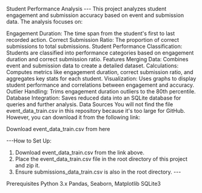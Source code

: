 Student Performance Analysis ---
This project analyzes student engagement and submission accuracy based on event and submission data. The analysis focuses on:

Engagement Duration: The time span from the student's first to last recorded action.
Correct Submission Ratio: The proportion of correct submissions to total submissions.
Student Performance Classification: Students are classified into performance categories based on engagement duration and correct submission ratio.
Features
Merging Data: Combines event and submission data to create a detailed dataset.
Calculations: Computes metrics like engagement duration, correct submission ratio, and aggregates key stats for each student.
Visualization: Uses graphs to display student performance and correlations between engagement and accuracy.
Outlier Handling: Trims engagement duration outliers to the 80th percentile.
Database Integration: Saves reduced data into an SQLite database for queries and further analysis.
Data Sources
You will not find the file event_data_train.csv in this repository because it's too large for GitHub. However, you can download it from the following link:

Download event_data_train.csv from here <!-- (https://www.kaggle.com/datasets/kapturovalexander/predict-students-drop-out-of-the-course/data?select=event_data_train.csv) -->

---How to Set Up:
1. Download event_data_train.csv from the link above.
2. Place the event_data_train.csv file in the root directory of this project and zip it.
3. Ensure submissions_data_train.csv is also in the root directory. ---

Prerequisites
Python 3.x
Pandas, Seaborn, Matplotlib
SQLite3
